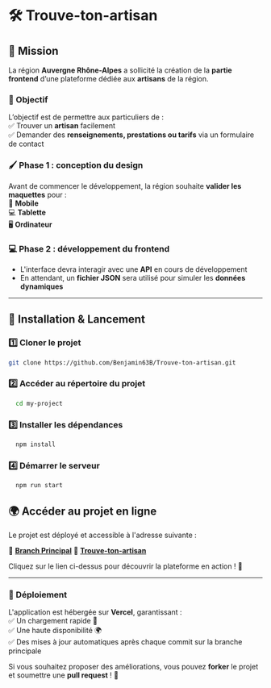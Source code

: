 # 🛠️ Trouve-ton-artisan

## 📌 Mission  

La région **Auvergne Rhône-Alpes** a sollicité la création de la **partie frontend** d’une plateforme dédiée aux **artisans** de la région.  

### 🎯 Objectif  
L’objectif est de permettre aux particuliers de :  
✅ Trouver un **artisan** facilement  
✅ Demander des **renseignements, prestations ou tarifs** via un formulaire de contact  

### 🖌️ Phase 1 : conception du design  
Avant de commencer le développement, la région souhaite **valider les maquettes** pour :  
📱 **Mobile**  
💻 **Tablette**  
🖥️ **Ordinateur**  

### 💻 Phase 2 : développement du frontend  
- L'interface devra interagir avec une **API** en cours de développement  
- En attendant, un **fichier JSON** sera utilisé pour simuler les **données dynamiques**  

---

## 🚀 Installation & Lancement  

### 1️⃣ **Cloner le projet**  
```bash
git clone https://github.com/Benjamin63B/Trouve-ton-artisan.git
```

### 2️⃣ **Accéder au répertoire du projet**

```bash
  cd my-project
```

### 3️⃣ **Installer les dépendances**

```bash
  npm install
```

### 4️⃣ **Démarrer le serveur**

```bash
  npm run start
```
## 🌍 Accéder au projet en ligne  

Le projet est déployé et accessible à l'adresse suivante :  

🔗 **[Branch Principal](https://github.com/Benjamin63B/Trouve-ton-artisan/tree/principal)**
🔗 **[Trouve-ton-artisan](https://trouve-ton-artisan-eight.vercel.app/)**  


Cliquez sur le lien ci-dessus pour découvrir la plateforme en action ! 🎉  

---

### 📌 Déploiement  
L'application est hébergée sur **Vercel**, garantissant :  
✅ Un chargement rapide 🚀  
✅ Une haute disponibilité 🌍  
✅ Des mises à jour automatiques après chaque commit sur la branche principale  

Si vous souhaitez proposer des améliorations, vous pouvez **forker** le projet et soumettre une **pull request** ! 🤝  
